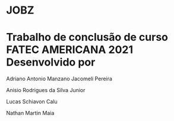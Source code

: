 # JOBZ

<h1>Trabalho de conclusão de curso FATEC AMERICANA 2021 Desenvolvido por </h1>

<P>Adriano Antonio Manzano Jacomeli Pereira</P>
<P>Anisio Rodrigues da Silva Junior</P>
<P>Lucas Schiavon Calu</P>
<P>Nathan Martin Maia</P>
